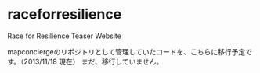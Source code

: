 raceforresilience
=================

Race for Resilience Teaser Website

mapconciergeのリポジトリとして管理していたコードを、こちらに移行予定です。（2013/11/18 現在）
まだ、移行していません。
